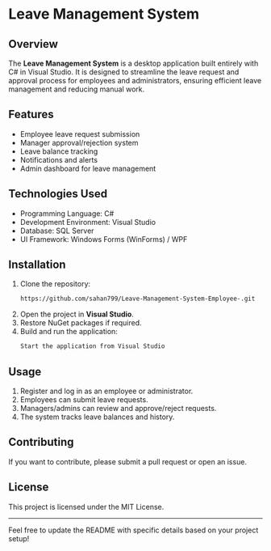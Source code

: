# Leave Management System

## Overview
The **Leave Management System** is a desktop application built entirely with C# in Visual Studio. It is designed to streamline the leave request and approval process for employees and administrators, ensuring efficient leave management and reducing manual work.

## Features
- Employee leave request submission
- Manager approval/rejection system
- Leave balance tracking
- Notifications and alerts
- Admin dashboard for leave management

## Technologies Used
- Programming Language: C#
- Development Environment: Visual Studio
- Database: SQL Server
- UI Framework: Windows Forms (WinForms) / WPF

## Installation
1. Clone the repository:
   ```sh
   https://github.com/sahan799/Leave-Management-System-Employee-.git
   ```
2. Open the project in **Visual Studio**.
3. Restore NuGet packages if required.
4. Build and run the application:
   ```sh
   Start the application from Visual Studio
   ```

## Usage
1. Register and log in as an employee or administrator.
2. Employees can submit leave requests.
3. Managers/admins can review and approve/reject requests.
4. The system tracks leave balances and history.

## Contributing
If you want to contribute, please submit a pull request or open an issue.

## License
This project is licensed under the MIT License.

---

Feel free to update the README with specific details based on your project setup!

